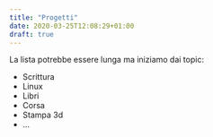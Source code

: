 ```yaml
---
title: "Progetti"
date: 2020-03-25T12:08:29+01:00
draft: true
---
```

La lista potrebbe essere lunga ma iniziamo dai topic:

* Scrittura
* Linux
* Libri
* Corsa
* Stampa 3d
* ...
